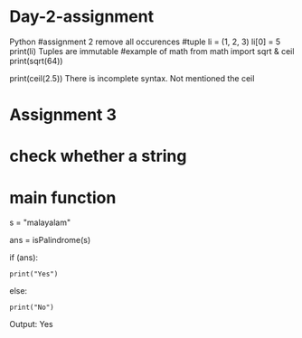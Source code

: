 # Day-2-assignment
Python
#assignment 2 remove all occurences
 #tuple
li = (1, 2, 3)
li[0] = 5
print(li)
Tuples are immutable
#example of math 
from math import sqrt & ceil
print(sqrt(64))

print(ceil(2.5))
There is incomplete syntax. Not mentioned the ceil

# Assignment 3
# check whether a string

# main function

s = "malayalam"

ans = isPalindrome(s)
 

if (ans):

    print("Yes")

else:

    print("No")

Output: Yes
